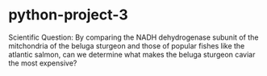 # python-project-3
Scientific Question: By comparing the NADH dehydrogenase subunit of the mitchondria of the beluga sturgeon and those of popular fishes like the atlantic salmon, can we determine what makes the beluga sturgeon caviar the most expensive?
